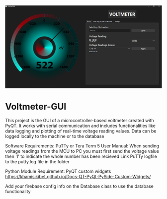 ![image alt](https://github.com/boolean-cpu/Voltmeter-GUI/blob/main/Voltmeter1.png?raw=true)
# Voltmeter-GUI
This project is the GUI of a microcontroller-based voltmeter created with PyQT. It works with serial communication and includes functionalities like data logging and plotting of real-time voltage reading values. Data can be logged locally to the machine or to the database

Software Requirements:
PuTTy or Tera Term 5
User Manual:
When sending voltage readings from the MCU to PC you must first send the voltage value then 'I' to indicate the whole number has been recieved
Link PuTTy logfile to the putty.log file in the folder

Python Module Requirement:
PyQT custom widgets https://khamisikibet.github.io/Docs-QT-PyQt-PySide-Custom-Widgets/

Add your firebase config info on the Database class to use the database functionality

